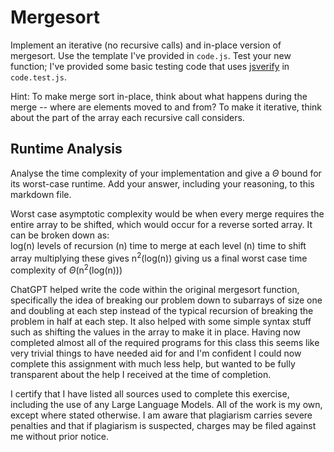 # Mergesort

Implement an iterative (no recursive calls) and in-place version of mergesort.
Use the template I've provided in `code.js`. Test your new function; I've
provided some basic testing code that uses
[jsverify](https://jsverify.github.io/) in `code.test.js`.

Hint: To make merge sort in-place, think about what happens during the merge --
where are elements moved to and from? To make it iterative, think about the
part of the array each recursive call considers.

## Runtime Analysis

Analyse the time complexity of your implementation and give a $\Theta$ bound for
its worst-case runtime. Add your answer, including your reasoning, to this
markdown file.

Worst case asymptotic complexity would be when every merge requires the entire array to be shifted, which would occur for a reverse sorted array.
It can be broken down as:  
log(n) levels of recursion
(n) time to merge at each level
(n) time to shift array
multiplying these gives n<sup>2</sup>(log(n))
giving us a final worst case time complexity of $\Theta$(n<sup>2</sup>(log(n)))

ChatGPT helped write the code within the original mergesort function, specifically the idea of breaking our problem down to subarrays of size one and doubling at each step instead of the typical recursion of breaking the problem in half at each step. It also helped with some simple syntax stuff such as shifting the values in the array to make it in place. Having now completed almost all of the required programs for this class this seems like very trivial things to have needed aid for and I'm confident I could now complete this assignment with much less help, but wanted to be fully transparent about the help I received at the time of completion.

I certify that I have listed all sources used to complete this exercise, including the use
of any Large Language Models. All of the work is my own, except where stated
otherwise. I am aware that plagiarism carries severe penalties and that if plagiarism is
suspected, charges may be filed against me without prior notice.
